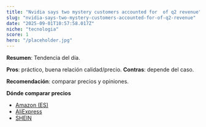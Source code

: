 ```yaml
---
title: "Nvidia says two mystery customers accounted for  of q2 revenue"
slug: "nvidia-says-two-mystery-customers-accounted-for-of-q2-revenue"
date: "2025-09-01T10:57:58.017Z"
niche: "tecnologia"
score: 1
hero: "/placeholder.jpg"
---
```


**Resumen**: Tendencia del día.

**Pros**: práctico, buena relación calidad/precio. **Contras**: depende del caso.

**Recomendación**: comparar precios y opiniones.

**Dónde comparar precios**
- [Amazon (ES)](https://www.amazon.es/s?k=Nvidia+says+two+mystery+customers+accounted+for++of+q2+revenue&tag=teknovashop25-21)
- [AliExpress](https://www.aliexpress.com/wholesale?SearchText=Nvidia+says+two+mystery+customers+accounted+for++of+q2+revenue)
- [SHEIN](https://www.shein.com/pdsearch?q=Nvidia+says+two+mystery+customers+accounted+for++of+q2+revenue)
